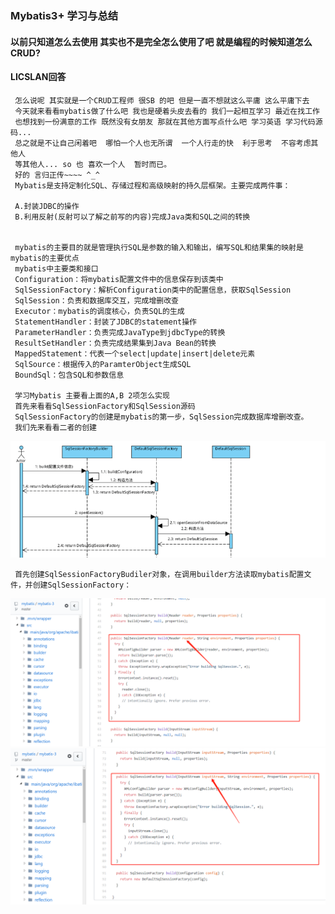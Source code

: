 ### Mybatis3+ 学习与总结
#### 以前只知道怎么去使用 其实也不是完全怎么使用了吧 就是编程的时候知道怎么CRUD?
#### LICSLAN回答
     怎么说呢 其实就是一个CRUD工程师 很SB 的吧 但是一直不想就这么平庸 这么平庸下去
     今天就来看看mybatis做了什么吧 我也是硬着头皮去看的 我们一起相互学习 最近在找工作
     也想找到一份满意的工作 既然没有女朋友 那就在其他方面写点什么吧 学习英语 学习代码源码...
     总之就是不让自己闲着吧  哪怕一个人也无所谓  一个人行走的快  利于思考  不容考虑其他人
     等其他人... so 也 喜欢一个人  暂时而已。
     好的 言归正传~~~~ ^_^
     Mybatis是支持定制化SQL、存储过程和高级映射的持久层框架。主要完成两件事：
     
     A.封装JDBC的操作
     B.利用反射(反射可以了解之前写的内容)完成Java类和SQL之间的转换
     
     
     mybatis的主要目的就是管理执行SQL是参数的输入和输出，编写SQL和结果集的映射是mybatis的主要优点
     mybatis中主要类和接口
     Configuration：将mybatis配置文件中的信息保存到该类中
     SqlSessionFactory：解析Configuration类中的配置信息，获取SqlSession
     SqlSession：负责和数据库交互，完成增删改查
     Executor：mybatis的调度核心，负责SQL的生成
     StatementHandler：封装了JDBC的statement操作
     ParameterHandler：负责完成JavaType到jdbcType的转换
     ResultSetHandler：负责完成结果集到Java Bean的转换
     MappedStatement：代表一个select|update|insert|delete元素
     SqlSource：根据传入的ParamterObject生成SQL
     BoundSql：包含SQL和参数信息
     
     学习Mybatis 主要看上面的A,B 2项怎么实现
     首先来看看SqlSessionFactory和SqlSession源码
     SqlSessionFactory的创建是mybatis的第一步，SqlSession完成数据库增删改查。
     我们先来看看二者的创建
![MYBATIS00](https://github.com/licslan/interview-ing/raw/master/MYBATIS/MYBATIS00.jpg)
     
     首先创建SqlSessionFactoryBudiler对象，在调用builder方法读取mybatis配置文件，并创建SqlSessionFactory：

![MYBATIS01](https://github.com/licslan/interview-ing/raw/master/MYBATIS/MYBATIS01.jpg)<br>
![MYBATIS02](https://github.com/licslan/interview-ing/raw/master/MYBATIS/MYBATIS02.jpg)